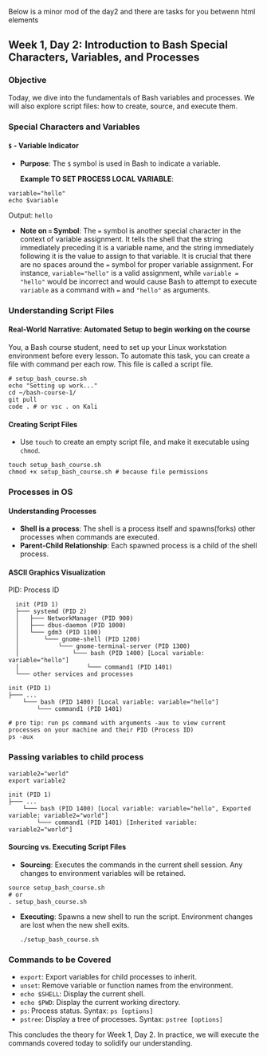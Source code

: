 Below is a minor mod of the day2 and there are tasks for you betwenn <chatGPT> html elements

## Week 1, Day 2: Introduction to Bash Special Characters, Variables, and Processes

### Objective

Today, we dive into the fundamentals of Bash variables and processes. We will
also explore script files: how to create, source, and execute them.

### Special Characters and Variables

#### `$` - Variable Indicator

- **Purpose**: The `$` symbol is used in Bash to indicate a variable.

  **Example TO SET PROCESS LOCAL VARIABLE**:

```shell
variable="hello"
echo $variable
```

Output: `hello`

- **Note on `=` Symbol**: The `=` symbol is another special character in the context of variable assignment.
  It tells the shell that the string immediately preceding it is a variable name, and the string immediately
  following it is the value to assign to that variable. It is crucial that there are no spaces around the `=` symbol
  for proper variable assignment. For instance, `variable="hello"` is a valid assignment, while `variable = "hello"`
  would be incorrect and would cause Bash to attempt to execute `variable` as a command with `=` and `"hello"` as arguments.

### Understanding Script Files

#### Real-World Narrative: Automated Setup to begin working on the course

You, a Bash course student, need to set up your Linux workstation environment
before every lesson. To automate this task, you can create a file with command per each row.
This file is called a script file.

```shell
# setup_bash_course.sh
echo "Setting up work..."
cd ~/bash-course-1/
git pull
code . # or vsc . on Kali
```

#### Creating Script Files

- Use `touch` to create an empty script file, and make it executable using `chmod`.

```shell
touch setup_bash_course.sh
chmod +x setup_bash_course.sh # because file permissions
```

### Processes in OS

#### Understanding Processes

- **Shell is a process**: The shell is a process itself and spawns(forks) other processes when commands are executed.
- **Parent-Child Relationship**: Each spawned process is a child of the shell process.

#### ASCII Graphics Visualization

PID: Process ID

```
  init (PID 1)
  ├─── systemd (PID 2)
  │   ├─── NetworkManager (PID 900)
  │   ├─── dbus-daemon (PID 1000)
  │   └─── gdm3 (PID 1100)
  │       └─── gnome-shell (PID 1200)
  │           └─── gnome-terminal-server (PID 1300)
  │               └─── bash (PID 1400) [Local variable: variable="hello"]
  │                   └─── command1 (PID 1401)
  └─── other services and processes
```

```
init (PID 1)
├─── ...
    └─── bash (PID 1400) [Local variable: variable="hello"]
        └─── command1 (PID 1401)
```

```shell
# pro tip: run ps command with arguments -aux to view current processes on your machine and their PID (Process ID)
ps -aux
```

### Passing variables to child process

```shell
variable2="world"
export variable2
```

```
init (PID 1)
├─── ...
    └─── bash (PID 1400) [Local variable: variable="hello", Exported variable: variable2="world"]
        └─── command1 (PID 1401) [Inherited variable: variable2="world"]
```

#### Sourcing vs. Executing Script Files

- **Sourcing**: Executes the commands in the current shell session. Any changes
  to environment variables will be retained.

```shell
source setup_bash_course.sh
# or
. setup_bash_course.sh
```

- **Executing**: Spawns a new shell to run the script. Environment changes are
  lost when the new shell exits.

  `./setup_bash_course.sh`

### Commands to be Covered

- `export`: Export variables for child processes to inherit.
- `unset`: Remove variable or function names from the environment.
- `echo $SHELL`: Display the current shell.
- `echo $PWD`: Display the current working directory.
- `ps`: Process status. Syntax: `ps [options]`
- `pstree`: Display a tree of processes. Syntax: `pstree [options]`

This concludes the theory for Week 1, Day 2. In practice, we will execute the
commands covered today to solidify our understanding.
